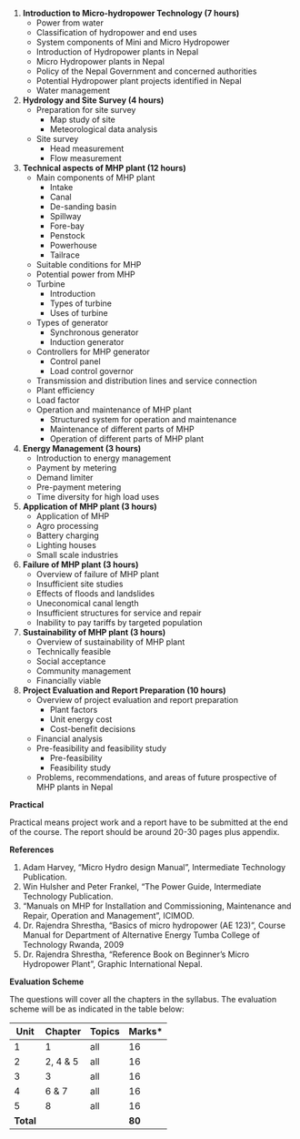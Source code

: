 1. **Introduction to Micro-hydropower Technology (7 hours)**
    * Power from water
    * Classification of hydropower and end uses
    * System components of Mini and Micro Hydropower
    * Introduction of Hydropower plants in Nepal
    * Micro Hydropower plants in Nepal
    * Policy of the Nepal Government and concerned authorities
    * Potential Hydropower plant projects identified in Nepal
    * Water management
2. **Hydrology and Site Survey (4 hours)**
    * Preparation for site survey
        * Map study of site
        * Meteorological data analysis
    * Site survey
        * Head measurement
        * Flow measurement
3. **Technical aspects of MHP plant (12 hours)**
    * Main components of MHP plant
        * Intake
        * Canal
        * De-sanding basin
        * Spillway
        * Fore-bay
        * Penstock
        * Powerhouse
        * Tailrace
    * Suitable conditions for MHP
    * Potential power from MHP
    * Turbine
        * Introduction
        * Types of turbine
        * Uses of turbine
    * Types of generator
        * Synchronous generator
        * Induction generator
    * Controllers for MHP generator
        * Control panel
        * Load control governor
    * Transmission and distribution lines and service connection
    * Plant efficiency
    * Load factor
    * Operation and maintenance of MHP plant
        * Structured system for operation and maintenance
        * Maintenance of different parts of MHP
        * Operation of different parts of MHP plant
4. **Energy Management (3 hours)**
    * Introduction to energy management
    * Payment by metering
    * Demand limiter
    * Pre-payment metering
    * Time diversity for high load uses
5. **Application of MHP plant (3 hours)**
    * Application of MHP
    * Agro processing
    * Battery charging
    * Lighting houses
    * Small scale industries
6. **Failure of MHP plant (3 hours)**
    * Overview of failure of MHP plant
    * Insufficient site studies
    * Effects of floods and landslides
    * Uneconomical canal length
    * Insufficient structures for service and repair
    * Inability to pay tariffs by targeted population
7. **Sustainability of MHP plant (3 hours)**
    * Overview of sustainability of MHP plant
    * Technically feasible
    * Social acceptance
    * Community management
    * Financially viable
8. **Project Evaluation and Report Preparation (10 hours)**
    * Overview of project evaluation and report preparation
        * Plant factors
        * Unit energy cost
        * Cost-benefit decisions
    * Financial analysis
    * Pre-feasibility and feasibility study
        * Pre-feasibility
        * Feasibility study
    * Problems, recommendations, and areas of future prospective of MHP plants in Nepal

**Practical**

Practical means project work and a report have to be submitted at the end of the course. The report should be around 20-30 pages plus appendix.

**References**

1. Adam Harvey, “Micro Hydro design Manual”, Intermediate Technology Publication.
2. Win Hulsher and Peter Frankel, “The Power Guide, Intermediate Technology Publication.
3. “Manuals on MHP for Installation and Commissioning, Maintenance and Repair, Operation and Management”, ICIMOD.
4. Dr. Rajendra Shrestha, “Basics of micro hydropower (AE 123)”, Course Manual for Department of Alternative Energy Tumba College of Technology Rwanda, 2009
5. Dr. Rajendra Shrestha, “Reference Book on Beginner’s Micro Hydropower Plant”, Graphic International Nepal.

**Evaluation Scheme**

The questions will cover all the chapters in the syllabus. The evaluation scheme will be as indicated in the table below:

| Unit      | Chapter  | Topics | Marks* |
| --------- | -------- | ------ | ------ |
| 1         | 1        | all    | 16     |
| 2         | 2, 4 & 5 | all    | 16     |
| 3         | 3        | all    | 16     |
| 4         | 6 & 7    | all    | 16     |
| 5         | 8        | all    | 16     |
| **Total** |          |        | **80** |
